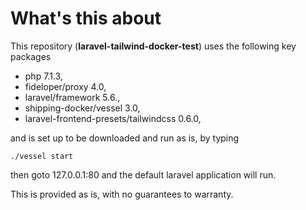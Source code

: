 # What's this about 

This repository (**laravel-tailwind-docker-test**) uses the following key packages

* php 7.1.3,
* fideloper/proxy 4.0,
* laravel/framework 5.6.,
* shipping-docker/vessel 3.0,
* laravel-frontend-presets/tailwindcss 0.6.0,

and is set up to be downloaded and run as is, by typing 

```
./vessel start
```
then goto 127.0.0.1:80 and the default laravel application will run.

This is provided as is, with no guarantees to warranty.
